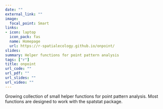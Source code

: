 ```yaml
---
date: ""
external_link: ""
image:
  focal_point: Smart
links:
- icon: laptop
  icon_pack: fas
  name: Homepage
  url: https://r-spatialecology.github.io/onpoint/
slides:
summary: Helper functions for point pattern analysis
tags: ["r"]
title: onpoint
url_code: ""
url_pdf: ""
url_slides: ""
url_video: ""
---
```


Growing collection of small helper functions for point pattern analysis. Most functions are designed to work with the spatstat package.

